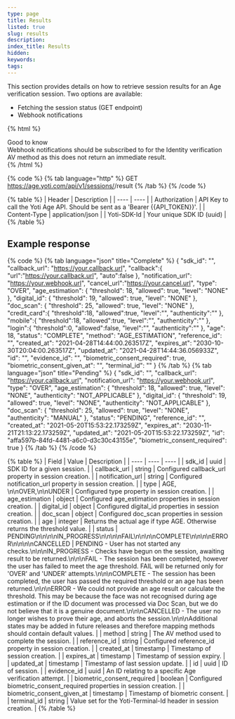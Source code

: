 ```yaml
---
type: page
title: Results
listed: true
slug: results
description: 
index_title: Results
hidden: 
keywords: 
tags: 
---
```


This section provides details on how to retrieve session results for an Age verification session. Two options are available:

- Fetching the session status (GET endpoint)
- Webhook notifications

{% html %}
<div class="alert-GTK">
    <div class="alert-title" id="GTK">
        Good to know
    </div>
    <div class="alert-text">
     Webhook notifications should be subscribed to for the Identity verification AV method as this does not return an immediate result.
    </div>
</div>
{% /html %}

{% code %}
{% tab language="http" %}
GET https://age.yoti.com/api/v1/sessions/<sessionId>/result
{% /tab %}
{% /code %}

{% table %}
| Header | Description | 
| ---- | ---- | 
| Authorization | API Key to call the Yoti Age API. Should be sent as a 'Bearer {{API_TOKEN}}'. | 
| Content-Type | application/json | 
| Yoti-SDK-Id | Your unique SDK ID (uuid) | 
{% /table %}

## Example response

{% code %}
{% tab language="json" title="Complete" %}
{
    "sdk_id": "<uuid>",
    "callback_url": "https://your.callback.url",
    "callback":{
      "url":"https://your.callback.url",
      "auto":false
   },
    "notification_url": "https://your.webhook.url",
    "cancel_url":"https://your.cancel.url",
    "type": "OVER",
    "age_estimation": {
        "threshold": 18,
        "allowed": true,
        "level": "NONE"
    },
    "digital_id": {
        "threshold": 19,
        "allowed": true,
        "level": "NONE"
    },
    "doc_scan": {
        "threshold": 25,
        "allowed": true,
        "level": "NONE"
    },
    "credit_card":{
      "threshold":18,
      "allowed":true,
      "level":"",
      "authenticity":""
   },
   "mobile":{
      "threshold":18,
      "allowed":true,
      "level":"",
      "authenticity":""
   },
   "login":{
      "threshold":0,
      "allowed":false,
      "level":"",
      "authenticity":""
   },
    "age": 18,
    "status": "COMPLETE",
    "method": "AGE_ESTIMATION",
    "reference_id": "",
    "created_at": "2021-04-28T14:44:00.263517Z",
    "expires_at": "2030-10-30T20:04:00.263517Z",
    "updated_at": "2021-04-28T14:44:36.056933Z",
    "id": "<uuid>",
    "evidence_id": "<uuid>",
    "biometric_consent_required": true,
  	"biometric_consent_given_at": "",
  	"terminal_id": ""
}
{% /tab %}
{% tab language="json" title="Pending" %}
{
    "sdk_id": "<uuid>",
    "callback_url": "https://your.callback.url",
    "notification_url": "https://your.webhook.url",
    "type": "OVER",
    "age_estimation": {
        "threshold": 18,
        "allowed": true,
        "level": "NONE",
        "authenticity": "NOT_APPLICABLE"
    },
    "digital_id": {
        "threshold": 19,
        "allowed": true,
        "level": "NONE",
        "authenticity": "NOT_APPLICABLE"
    },
    "doc_scan": {
        "threshold": 25,
        "allowed": true,
        "level": "NONE",
        "authenticity": "MANUAL"
    },
    "status": "PENDING",
    "reference_id": "",
    "created_at": "2021-05-20T15:53:22.173259Z",
    "expires_at": "2030-11-21T21:13:22.173259Z",
    "updated_at": "2021-05-20T15:53:22.173259Z",
    "id": "affa597b-84fd-4481-a6c0-d3c30c43155e",
    "biometric_consent_required": true
}
{% /tab %}
{% /code %}

{% table %}
| Field | Value | Description | 
| ---- | ---- | ---- | 
| sdk_id | uuid | SDK ID for a given session. | 
| callback_url | string | Configured callback_url property in session creation. | 
| notification_url | string | Configured notification_url property in session creation. | 
| type | AGE, \n\nOVER,\n\nUNDER | Configured type property in session creation. | 
| age_estimation | object | Configured age_estimation properties in session creation. | 
| digital_id | object | Configured digital_id properties in session creation. | 
| doc_scan | object | Configured doc_scan properties in session creation. | 
| age | integer | Returns the actual age if type AGE. Otherwise returns the threshold value. | 
| status | PENDING\n\n\n\nIN_PROGRESS\n\n\n\nFAIL\n\n\n\nCOMPLETE\n\n\n\nERROR\n\n\n\nCANCELLED | PENDING - User has not started any checks.\n\n\nIN_PROGRESS - Checks have begun on the session, awaiting result to be returned.\n\n\nFAIL - The session has been completed, however the user has failed to meet the age threshold. FAIL will be returned only for 'OVER' and 'UNDER' attempts.\n\n\nCOMPLETE - The session has been completed, the user has passed the required threshold or an age has been returned.\n\n\nERROR - We could not provide an age result or calculate the threshold. This may be because the face was not recognised during age estimation or if the ID document was processed via Doc Scan, but we do not believe that it is a genuine document.\n\n\nCANCELLED - The user no longer wishes to prove their age, and aborts the session.\n\n\nAdditional states may be added in future releases and therefore mapping methods should contain default values. | 
| method | string | The AV method used to complete the session. | 
| reference_id | string | Configured reference_id property in session creation. | 
| created_at | timestamp | Timestamp of session creation. | 
| expires_at | timestamp | Timestamp of session expiry. | 
| updated_at | timestamp | Timestamp of last session update. | 
| id | uuid | ID of session. | 
| evidence_id | uuid | An ID relating to a specific Age verification attempt. | 
| biometric_consent_required | boolean | Configured biometric_consent_required properties in session creation. | 
| biometric_consent_given_at | timestamp | Timestamp of biometric consent. | 
| terminal_id | string | Value set for the Yoti-Terminal-Id header in session creation. | 
{% /table %}